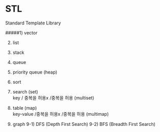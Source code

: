 # STL
Standard Template Library


#####1) vector

2) list

3) stack

4) queue

5) priority queue (heap)

6) sort

7) search (set)  
key / 중복을 허용x /중복을 허용 (multiset)

8) table (map)   
key-value /중복을 허용x /중복을 허용 (multimap)

9) graph
9-1) DFS (Depth First Search)
9-2) BFS (Breadth First Search)


